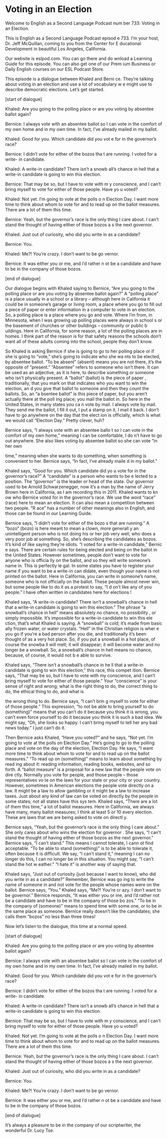 # Voting in an Election

Welcome to English as a Second Language Podcast num ber 733: Voting in an Election.

This is English as a Second Language Podcast episod e 733.  I’m your host, Dr. Jeff McQuillan, coming to you from the Center for E ducational Development in beautiful Los Angeles, California.

Our website is eslpod.com.  You can go there and do wnload a Learning Guide for this episode.  You can also get one of our Prem ium Business or Daily English courses on our ESL Podcast Store.

This episode is a dialogue between Khaled and Berni ce.  They’re talking about voting in an election and use a lot of vocabulary w e might use to describe democratic elections.  Let’s get started.

[start of dialogue]

Khaled:  Are you going to the polling place or are you voting by absentee ballot again?

Bernice:  I always vote with an absentee ballot so I can vote in the comfort of my own home and in my own time.  In fact, I’ve already  mailed in my ballot.

Khaled:  Good for you.  Which candidate did you vot e for in the governor’s race?

Bernice:  I didn’t vote for either of the bozos tha t are running.  I voted for a write- in candidate.

Khaled:  A write-in candidate?  There isn’t a snowb all’s chance in hell that a write-in candidate is going to win this election.

Bernice:  That may be so, but I have to vote with m y conscience, and I can’t bring myself to vote for either of those people.  Have yo u voted?

Khaled:  Not yet.  I’m going to vote at the polls o n Election Day.  I want more time to think about whom to vote for and to read up on the ballot measures.  There are a lot of them this time.

Bernice:  Yeah, but the governor’s race is the only  thing I care about.  I can’t stand the thought of having either of those bozos a s the next governor.

 Khaled:  Just out of curiosity, who did you write in as a candidate?

Bernice:  You.

Khaled:  Me?!  You’re crazy.  I don’t want to be go vernor.

Bernice:  It was either you or me, and I’d rather n ot be a candidate and have to be in the company of those bozos.

[end of dialogue]

Our dialogue begins with Khaled saying to Bernice, “Are you going to the polling place or are you voting by absentee ballot again?”  A “polling place” is a place usually in a school or a library – although here in  California it could be in someone’s garage or living room, a place where you go to fill out a piece of paper or enter information in a computer to vote in  an election.  So, a polling place is a place where you go and vote.  Where I’m from, in Minnesota, when I was growing up polling places were always in school s or the basement of churches or other buildings – community or public b uildings.  Here in California, for some reason, a lot of the polling places are in  homes.  I think part of the reason is for that safety reasons the schools don’t  want all of these adults coming into the school, people they don’t know.

So Khaled is asking Bernice if she is going to go to her polling place or if she is going to “vote,” she’s going to indicate who she wa nts to be elected, by absentee ballot.  “To be absent” (absent) means you are not there, it’s the opposite of “present.”  “Absentee” refers to someone who isn’t there.  It can be used as an adjective, as it is here, to describe something or someone who isn’t physically present.  A “ballot” (ballot) is the piece of paper , traditionally, that you mark on that indicates who you want to win the election, an d you give that ballot to someone and then they count the ballots.  So, an “a bsentee ballot” is this piece of paper, but you aren’t actually there at the poll ing place; you mail the ballot in. So here in the United States, in many states you ca n vote by mail.  I always vote by mail.  They send me the ballot, I fill it out, I  put a stamp on it, I mail it back.  I don’t have to go anywhere on the day that the elect ion is officially, which is what we would call “Election Day.”  Pretty clever, huh?

Bernice says, “I always vote with an absentee ballo t so I can vote in the comfort of my own home,” meaning I can be comfortable, I do n’t have to go out anywhere.  She also likes voting by absentee ballot  so she can vote “in her own

time,” meaning when she wants to do something, when  something is convenient to her.  Bernice says, “In fact, I’ve already maile d in my ballot.”

Khaled says, “Good for you.  Which candidate did yo u vote for in the governor’s race?”  A “candidate” is a person who wants to be e lected to a position.  The “governor” is the leader or head of the state.  Our  governor used to be Arnold Schwarzenegger, now it’s a man by the name of Jerry  Brown here in California, as I am recording this in 2011.  Khaled wants to kn ow who Bernice voted for in the governor’s race.  We use the word “race” (race)  here to mean an election.  It can also mean a competition between two people.  “R ace” has a number of other meanings also in English, and those can be found in  our Learning Guide.

Bernice says, “I didn’t vote for either of the bozo s that are running.”  A “bozo” (bozo) is here meant to mean a clown, more generall y an unintelligent person who is not doing his or her job very well, who does  a very poor job at something. So, she’s describing the candidates as bozos.  It’s  kind of like saying they’re idiots.  “I voted for a write-in candidate,” Bernic e says.  There are certain rules for being elected and being on the ballot in the United  States.  However sometimes, people don’t want to vote for anyone who is officia lly on the ballot, and so they will write someone’s name in.  This is perfectly le gal.  In some states you have to register your name if you want to be a write-in can didate, even though your name is not printed on the ballot.  Here in California, you can write in someone’s name, someone who is not officially on the ballot.  These  people almost never win, but some people like to do it as a protest to say, “I d on’t like any of you people.”  I have often written in candidates here for elections !

Khaled says, “A write-in candidate?  There isn’t a snowball’s chance in hell that a write-in candidate is going to win this election.”  The phrase “a snowball’s chance in hell” means absolutely no chance, no possibility , or simply impossible.  It’s impossible for a write-in candidate to win this ele ction, that’s what Khaled is saying.  A “snowball” is cold; it’s made from basic ally frozen water, or water crystals.  “Hell” in the Christian religion is wher e you go if you’re a bad person after you die, and traditionally it’s been thought of as a very hot place.  So, if you put a snowball in a hot place, of course the snowba ll will melt; it will disappear; it will become water and no longer be a snowball.  So,  a snowball’s chance in hell means no chance, because, of course, it would not b e able to survive.

Khaled says, “There isn’t a snowball’s chance in he ll that a write-in candidate is going to win this election,” this race, this compet ition.  Bernice says, “That may be so, but I have to vote with my conscience, and I  can’t bring myself to vote for either of those people.”  Your “conscience” is your  sense of right and wrong; what is the right thing to do, the correct thing to do, the ethical thing to do, and what is

the wrong thing to do.  Bernice says, “I can’t brin g myself to vote for either of those people.”  This expression, “to not be able to  bring yourself to do (something)” means that you can’t do it because you  think it is wrong, you can’t even force yourself to do it because you think it is such a bad idea.  We might say, “Oh, she looks so happy.  I can’t bring myself  to tell her any bad news today.”  I just can’t do it.

Then Bernice asks Khaled, “Have you voted?” and he says, “Not yet.  I’m going to vote at the polls on Election Day.”  He’s going to go to the polling place and vote on the day of the election, Election Day.  He says, “I want more time to think about whom to vote for and to read up on the ballot  measures.”  “To read up on (something)” means to learn about something by read ing about it: reading information, reading books, websites, and so forth.   A “ballot measure” is a proposal for a new law that the people vote on dire ctly.  Normally you vote for people, and those people – those representatives vo te on the laws for your state or your city or your country.  However, sometimes in American elections the people vote directly on a law.  It might be a law to allow gambling or it might be a law to increase taxes.  Just about any kind of law can be voted on directly by the people in some states; not all states have this sys tem.  Khaled says, “There are a lot of them this time,” a lot of ballot measures.  Here in California, we always have many, many ballot measures; I think at least 5  or 10 every election.  These are laws that we are being asked to vote on directl y.

Bernice says, “Yeah, but the governor’s race is the  only thing I care about.”  She only cares about who wins the election for governor .  She says, “I can’t stand the thought of having either of those bozos as the next  governor.”  Bernice says, “I can’t stand.”  This means I cannot tolerate, I cann ot find acceptable.  “To be able to stand (something)” is to be able to tolerate it,  often because it is difficult.  We say, “I can’t stand it,” meaning I can no longer do  this, I can no longer be in this situation.  You might say, “I can’t stand the hot w eather.”  “I hate it” is another way of saying that.

Khaled says, “Just out of curiosity (just because I  want to know), who did you write in as a candidate?”  Remember, Bernice was go ing to write the name of someone in and not vote for the people whose names were on the ballot. Bernice says, “You.”  Khaled says, “Me?!  You’re cr azy.  I don’t want to be governor.”  Bernice responds, “It was either you or  me, and I’d rather not be a candidate and have to be in the company of those bo zos.”  “To be in the company of (someone)” means to spend time with some one, or to be in the same place as someone.  Bernice really doesn’t like the candidates; she calls them “bozos” no less than three times!

Now let’s listen to the dialogue, this time at a normal speed.

[start of dialogue]

Khaled:  Are you going to the polling place or are you voting by absentee ballot again?

Bernice:  I always vote with an absentee ballot so I can vote in the comfort of my own home and in my own time.  In fact, I’ve already  mailed in my ballot.

Khaled:  Good for you.  Which candidate did you vot e for in the governor’s race?

Bernice:  I didn’t vote for either of the bozos tha t are running.  I voted for a write- in candidate.

Khaled:  A write-in candidate?  There isn’t a snowb all’s chance in hell that a write-in candidate is going to win this election.

Bernice:  That may be so, but I have to vote with m y conscience, and I can’t bring myself to vote for either of those people.  Have yo u voted?

Khaled:  Not yet.  I’m going to vote at the polls o n Election Day.  I want more time to think about whom to vote for and to read up on the ballot measures.  There are a lot of them this time.

Bernice:  Yeah, but the governor’s race is the only  thing I care about.  I can’t stand the thought of having either of those bozos a s the next governor.

Khaled:  Just out of curiosity, who did you write in as a candidate?

Bernice:  You.

Khaled:  Me?!  You’re crazy.  I don’t want to be go vernor.

Bernice:  It was either you or me, and I’d rather n ot be a candidate and have to be in the company of those bozos.

[end of dialogue]

It’s always a pleasure to be in the company of our scriptwriter, the wonderful Dr. Lucy Tse.





